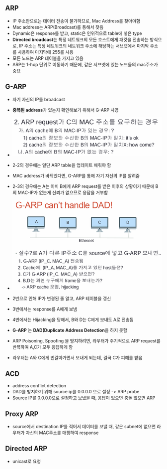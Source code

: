 ## ARP
- IP 주소만으로는 데이터 전송이 불가하므로, Mac Address를 찾아야함
- Mac address는 ARP(Broadcast)를 통해서 찾음
- Dynamic은 response를 받고, static은 인위적으로 table에 넣은 type
- **Directed broadcast**는 특정 네트워크의 모든 호스트에게 패킷을 전송하는 방식으로, IP 주소는 특정 네트워크의 네트워크 주소에 해당하는 서브넷에서 마지막 주소를 사용하여 마지막에 255를 사용
- 모든 노드는 ARP 테이블을 가지고 있음
- ARP는 1-hop 단위로 이동하기 때문에, 같은 서브넷에 있는 노드들의 mac주소가 중요

## G-ARP 
- 자기 자신의 IP를 broadcast
- **중복된 address**가 있는지 확인해보기 위해서 G-ARP 사영
- ![alt text](image.png)
- 2-2의 경우에는 일단 ARP table을 업데이트 해줘야 함
- MAC address가 바뀌었다면, G-ARP를 통해 자기 자신의 IP를 알려줌
- 2-3의 경우에는 A는 이미 B에게 ARP request를 받은 이후의 상황이기 때문에 B의 MAC-IP가 없는게 신뢰가 없으므로 응답을 거부함
- ![alt text](image-1.png)
- 2번으로 인해 IP가 변경된 줄 알고, ARP 테이블을 갱신
- 3번에서는 response를 A에게 보냄
- 4번에서는 Hijacking을 당해서, B와 D는 C에게 보내도 A로 전송됨
- **G-ARP** 는 **DAD(Duplicate Address Detection**을 하지 못함

- ARP Poisoning, Spoofing 을 방지하려면, 라우터가 주기적으로 ARP request를 반복하여 A,C가 모두 응답하게 함
- 라우터는 A와 C에게 번갈아가면서 보내게 되는데, 결국 C가 피해를 받음

## ACD
- address conflict detection
- DAD를 방지하기 위해 source ip를 0.0.0.0 으로 설정 -> ARP probe
- Source IP를 0.0.0.0으로 설정하고 보냈을 때, 응답이 있으면 충돌 없으면 ARP

## Proxy ARP
- source에서 destination IP를 적어서 데이터를 보낼 때, 같은 subnet에 없으면 라우터가 자신의 MAC주소를 매핑하여 response

## Directed ARP
- unicast로 요청

